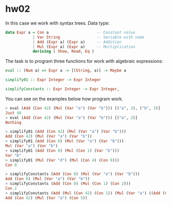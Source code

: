 # hw02

In this case we work with syntax trees. Data type:

```haskell
data Expr a = Con a                     -- Constant value
            | Var String                -- Variable with name
            | Add (Expr a) (Expr a)     -- Addition
            | Mul (Expr a) (Expr a)     -- Multiplication
            deriving ( Show, Read, Eq )
```
The task is to program three functions for work with algebraic expressions: 

```haskell
eval :: (Num a) => Expr a -> [(String, a)] -> Maybe a
```
```haskell
simplify01 :: Expr Integer -> Expr Integer
```
```haskell
simplifyConstants :: Expr Integer -> Expr Integer,
```


You can see on the examples below how program work.

```haskell
> eval (Add (Con 42) (Mul (Var "a") (Var "b"))) [("a", 2), ("b", 3)]
Just 48
> eval (Add (Con 42) (Mul (Var "a") (Var "b"))) [("a", 2)]
Nothing

> simplify01 (Add (Con 42) (Mul (Var "a") (Var "b")))
Add (Con 42) (Mul (Var "a") (Var "b"))
> simplify01 (Add (Con 0) (Mul (Var "a") (Var "b")))
Mul (Var "a") (Var "b")
> simplify01 (Add (Con 0) (Mul (Con 1) (Var "b")))
Var "b"
> simplify01 (Mul (Var "d") (Mul (Con 4) (Con 0)))
Con 0

> simplifyConstants (Add (Con 0) (Mul (Var "a") (Var "b")))
Add (Con 0) (Mul (Var "a") (Var "b"))
> simplifyConstants (Add (Con 0) (Mul (Con 1) (Con 2)))
Con 2
> simplifyConstants (Add (Mul (Con 42) (Con 1)) (Mul (Var "a") ((Add (Con 4) (Con 1)))))
Add (Con 42) (Mul (Var "a") (Con 5))
```
